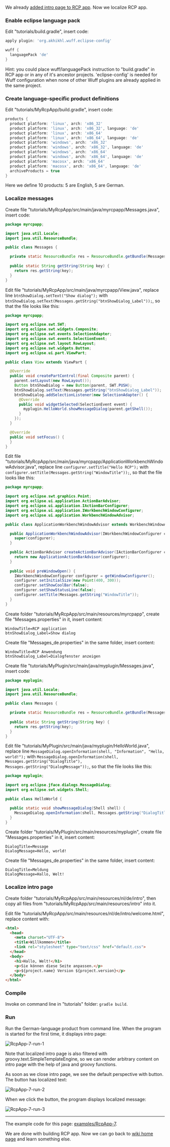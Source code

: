 We already [added intro page to RCP app](Add-intro-page-to-RCP-app). Now we localize RCP app.

### Enable eclipse language pack

Edit "tutorials/build.gradle", insert code:

```groovy
apply plugin: 'org.akhikhl.wuff.eclipse-config'

wuff {
  languagePack 'de'
}
```

Hint: you could place wuff/languagePack instruction to "build.gradle" in RCP app or in any of it's ancestor projects. 'eclipse-config' is needed for Wuff configuration when none of other Wuff plugins are already applied in the same project.

### Create language-specific product definitions

Edit "tutorials/MyRcpApp/build.gradle", insert code:

```groovy
products {
  product platform: 'linux', arch: 'x86_32'
  product platform: 'linux', arch: 'x86_32', language: 'de'
  product platform: 'linux', arch: 'x86_64'
  product platform: 'linux', arch: 'x86_64', language: 'de'
  product platform: 'windows', arch: 'x86_32'
  product platform: 'windows', arch: 'x86_32', language: 'de'
  product platform: 'windows', arch: 'x86_64'
  product platform: 'windows', arch: 'x86_64', language: 'de'
  product platform: 'macosx', arch: 'x86_64'
  product platform: 'macosx', arch: 'x86_64', language: 'de'
  archiveProducts = true
}
```

Here we define 10 products: 5 are English, 5 are German.

### Localize messages

Create file "tutorials/MyRcpApp/src/main/java/myrcpapp/Messages.java", insert code:

```java
package myrcpapp;

import java.util.Locale;
import java.util.ResourceBundle;

public class Messages {

  private static ResourceBundle res = ResourceBundle.getBundle(Messages.class.getName(), Locale.getDefault());
  
  public static String getString(String key) {
    return res.getString(key);
  }  
}
```

Edit file "tutorials/MyRcpApp/src/main/java/myrcpapp/View.java", replace line `btnShowDialog.setText("Show dialog");` with `btnShowDialog.setText(Messages.getString("btnShowDialog_Label"));`, so that the file looks like this:

```java
package myrcpapp;

import org.eclipse.swt.SWT;
import org.eclipse.swt.widgets.Composite;
import org.eclipse.swt.events.SelectionAdapter;
import org.eclipse.swt.events.SelectionEvent;
import org.eclipse.swt.layout.RowLayout;
import org.eclipse.swt.widgets.Button;
import org.eclipse.ui.part.ViewPart;

public class View extends ViewPart {

  @Override
  public void createPartControl(final Composite parent) {
    parent.setLayout(new RowLayout());
    Button btnShowDialog = new Button(parent, SWT.PUSH);
    btnShowDialog.setText(Messages.getString("btnShowDialog_Label"));
    btnShowDialog.addSelectionListener(new SelectionAdapter() {
      @Override
      public void widgetSelected(SelectionEvent event) {
        myplugin.HelloWorld.showMessageDialog(parent.getShell());
      }
    });
  }

  @Override
  public void setFocus() {
  }
}
```

Edit file "tutorials/MyRcpApp/src/main/java/myrcpapp/ApplicationWorkbenchWindowAdvisor.java", replace line `configurer.setTitle("Hello RCP");` with `configurer.setTitle(Messages.getString("WindowTitle"));`, so that the file looks like this:

```java
package myrcpapp;

import org.eclipse.swt.graphics.Point;
import org.eclipse.ui.application.ActionBarAdvisor;
import org.eclipse.ui.application.IActionBarConfigurer;
import org.eclipse.ui.application.IWorkbenchWindowConfigurer;
import org.eclipse.ui.application.WorkbenchWindowAdvisor;

public class ApplicationWorkbenchWindowAdvisor extends WorkbenchWindowAdvisor {

  public ApplicationWorkbenchWindowAdvisor(IWorkbenchWindowConfigurer configurer) {
    super(configurer);
  }

  public ActionBarAdvisor createActionBarAdvisor(IActionBarConfigurer configurer) {
    return new ApplicationActionBarAdvisor(configurer);
  }
  
  public void preWindowOpen() {
    IWorkbenchWindowConfigurer configurer = getWindowConfigurer();
    configurer.setInitialSize(new Point(400, 300));
    configurer.setShowCoolBar(false);
    configurer.setShowStatusLine(false);
    configurer.setTitle(Messages.getString("WindowTitle"));
  }
}
```

Create folder "tutorials/MyRcpApp/src/main/resources/myrcpapp", create file "Messages.properties" in it, insert content:

```
WindowTitle=RCP application
btnShowDialog_Label=Show dialog
```

Create file "Messages_de.properties" in the same folder, insert content:

```
WindowTitle=RCP Anwendung
btnShowDialog_Label=Dialogfenster anzeigen
```

Create file "tutorials/MyPlugin/src/main/java/myplugin/Messages.java", insert code:

```java
package myplugin;

import java.util.Locale;
import java.util.ResourceBundle;

public class Messages {

  private static ResourceBundle res = ResourceBundle.getBundle(Messages.class.getName(), Locale.getDefault());
  
  public static String getString(String key) {
    return res.getString(key);
  }  
}
```

Edit file "tutorials/MyPlugin/src/main/java/myplugin/HelloWorld.java", replace line `MessageDialog.openInformation(shell, "Information", "Hello, world!");` with `MessageDialog.openInformation(shell, Messages.getString("DialogTitle"), Messages.getString("DialogMessage"));`, so that the file looks like this:

```java
package myplugin;

import org.eclipse.jface.dialogs.MessageDialog;
import org.eclipse.swt.widgets.Shell;

public class HelloWorld {

  public static void showMessageDialog(Shell shell) {
    MessageDialog.openInformation(shell, Messages.getString("DialogTitle"), Messages.getString("DialogMessage"));
  }
}
```

Create folder "tutorials/MyPlugin/src/main/resources/myplugin", create file "Messages.properties" in it, insert content:

```
DialogTitle=Message
DialogMessage=Hello, world!
```

Create file "Messages_de.properties" in the same folder, insert content:

```
DialogTitle=Meldung
DialogMessage=Hallo, Welt!
```

### Localize intro page

Create folder "tutorials/MyRcpApp/src/main/resources/nl/de/intro", then copy all files from "tutorials/MyRcpApp/src/main/resources/intro" into it.

Edit file "tutorials/MyRcpApp/src/main/resources/nl/de/intro/welcome.html", replace content with:

```html
<html>
  <head>
    <meta charset="UTF-8">
    <title>Willkommen</title>
    <link rel="stylesheet" type="text/css" href="default.css">
  </head>
  <body>
    <h1>Hallo, Welt!</h1>
    <p>Sie können diese Seite anpassen.</p>
    <p>${project.name} Version ${project.version}</p>
  </body>
</html>
```

### Compile

Invoke on command line in "tutorials" folder: `gradle build`.

### Run

Run the German-language product from command line. When the program is started for the first time, it displays intro page:

![RcpApp-7-run-1](images/RcpApp-7-run-1.png "RcpApp-7-run-1")

Note that localized intro page is also filtered with groovy.text.SimpleTemplateEngine, so we can render arbitrary content on intro page with the help of java and groovy functions.

As soon as we close intro page, we see the default perspective with button. The button has localized text:

![RcpApp-7-run-2](images/RcpApp-7-run-2.png "RcpApp-7-run-2")

When we click the button, the program displays localized message:

![RcpApp-7-run-3](images/RcpApp-7-run-3.png "RcpApp-7-run-3")

---

The example code for this page: [examples/RcpApp-7](../tree/master/examples/RcpApp-7).

We are done with building RCP app. Now we can go back to [wiki home page](Home) and learn something else.
